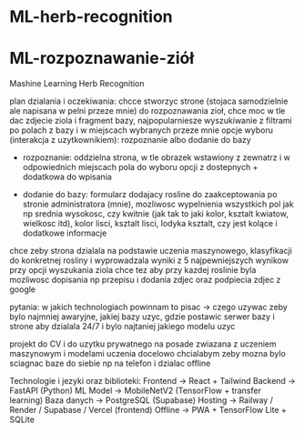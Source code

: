 # ML-herb-recognition
# ML-rozpoznawanie-ziół
Mashine Learning Herb Recognition


plan dzialania i oczekiwania:
chcce stworzyc strone (stojaca samodzielnie ale napisana w pelni przeze mnie) do rozpoznawania zioł, chce moc w tle dac zdjecie ziola i fragment bazy, najpopularniesze wyszukiwanie z filtrami po polach z bazy i w miejscach wybranych przeze mnie opcje wyboru (interakcja z uzytkownikiem): rozpoznanie albo dodanie do bazy

- rozpoznanie: oddzielna strona, w tle obrazek wstawiony z zewnatrz i w odpowiednich miejscach pola do wyboru opcji z dostepnych + dodatkowa do wpisania

- dodanie do bazy: formularz dodajacy rosline do zaakceptowania po stronie administratora (mnie), mozliwosc wypelnienia wszystkich pol jak np srednia wysokosc, czy kwitnie (jak tak to jaki kolor, ksztalt kwiatow, wielkosc itd), kolor lisci, ksztalt lisci, lodyka ksztalt, czy jest kolące i dodatkowe informacje

chce zeby strona dzialala na podstawie uczenia maszynowego, klasyfikacji do konkretnej rosliny i wyprowadzala wyniki z 5 najpewniejszych wynikow przy opcji wyszukania ziola
chce tez aby przy kazdej roslinie byla mozliwosc dopisania np przepisu i dodania zdjec oraz podpiecia zdjec z google

pytania:
w jakich technologiach powinnam to pisac -> 
czego uzywac zeby bylo najmniej awaryjne, 
jakiej bazy uzyc, 
gdzie postawic serwer bazy i strone aby dzialala 24/7 i bylo najtaniej
jakiego modelu uzyc

projekt do CV i do uzytku prywatnego na posade zwiazana z uczeniem maszynowym i modelami uczenia
docelowo chcialabym zeby mozna bylo sciagnac baze do siebie np na telefon i dzialac offline

Technologie i jezyki oraz biblioteki:
Frontend -> React + Tailwind
Backend -> FastAPI (Python)
ML Model -> MobileNetV2 (TensorFlow + transfer learning)
Baza danych -> PostgreSQL (Supabase)
Hosting -> Railway / Render / Supabase / Vercel (frontend)
Offline -> PWA + TensorFlow Lite + SQLite
